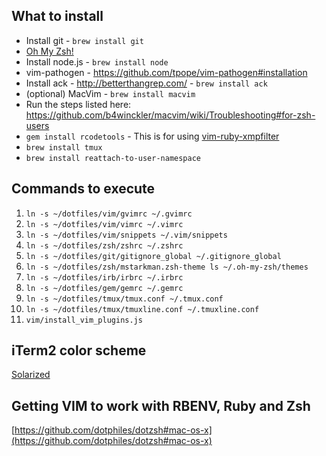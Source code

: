 ## What to install

* Install git - `brew install git`
* [Oh My Zsh!](https://github.com/robbyrussell/oh-my-zsh)
* Install node.js - `brew install node`
* vim-pathogen - https://github.com/tpope/vim-pathogen#installation
* Install ack - http://betterthangrep.com/ - `brew install ack`
* (optional) MacVim - `brew install macvim`
* Run the steps listed here: https://github.com/b4winckler/macvim/wiki/Troubleshooting#for-zsh-users
* `gem install rcodetools` - This is for using [vim-ruby-xmpfilter](https://github.com/t9md/vim-ruby-xmpfilter)
* `brew install tmux`
* `brew install reattach-to-user-namespace`

## Commands to execute

1. `ln -s ~/dotfiles/vim/gvimrc ~/.gvimrc`
3. `ln -s ~/dotfiles/vim/vimrc ~/.vimrc`
3. `ln -s ~/dotfiles/vim/snippets ~/.vim/snippets`
4. `ln -s ~/dotfiles/zsh/zshrc ~/.zshrc`
4. `ln -s ~/dotfiles/git/gitignore_global ~/.gitignore_global`
5. `ln -s ~/dotfiles/zsh/mstarkman.zsh-theme ls ~/.oh-my-zsh/themes`
6. `ln -s ~/dotfiles/irb/irbrc ~/.irbrc`
7. `ln -s ~/dotfiles/gem/gemrc ~/.gemrc`
8. `ln -s ~/dotfiles/tmux/tmux.conf ~/.tmux.conf`
8. `ln -s ~/dotfiles/tmux/tmuxline.conf ~/.tmuxline.conf`
10. `vim/install_vim_plugins.js`

## iTerm2 color scheme

[Solarized](https://github.com/altercation/solarized/tree/master/iterm2-colors-solarized)

## Getting VIM to work with RBENV, Ruby and Zsh

[https://github.com/dotphiles/dotzsh#mac-os-x](https://github.com/dotphiles/dotzsh#mac-os-x)
